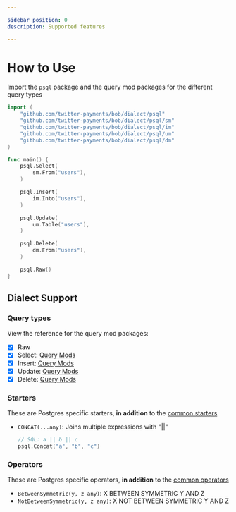 ```yaml
---

sidebar_position: 0
description: Supported features

---
```


# How to Use

Import the `psql` package and the query mod packages for the different query types

```go
import (
    "github.com/twitter-payments/bob/dialect/psql"
    "github.com/twitter-payments/bob/dialect/psql/sm"
    "github.com/twitter-payments/bob/dialect/psql/im"
    "github.com/twitter-payments/bob/dialect/psql/um"
    "github.com/twitter-payments/bob/dialect/psql/dm"
)

func main() {
    psql.Select(
        sm.From("users"),
    )

    psql.Insert(
        im.Into("users"),
    )

    psql.Update(
        um.Table("users"),
    )

    psql.Delete(
        dm.From("users"),
    )

    psql.Raw()
}
```

## Dialect Support

### Query types

View the reference for the query mod packages:

* [X] Raw
* [X] Select: [Query Mods](https://pkg.go.dev/github.com/stephenafamo/bob/dialect/psql/sm)
* [X] Insert: [Query Mods](https://pkg.go.dev/github.com/stephenafamo/bob/dialect/psql/im)
* [X] Update: [Query Mods](https://pkg.go.dev/github.com/stephenafamo/bob/dialect/psql/um)
* [X] Delete: [Query Mods](https://pkg.go.dev/github.com/stephenafamo/bob/dialect/psql/dm)

### Starters

These are Postgres specific starters, **in addition** to the [common starters](../starters)

* `CONCAT(...any)`: Joins multiple expressions with "||"

    ```go
    // SQL: a || b || c
    psql.Concat("a", "b", "c")
    ```

### Operators

These are Postgres specific operators, **in addition** to the [common operators](../operators)

* `BetweenSymmetric(y, z any)`: X BETWEEN SYMMETRIC Y AND Z
* `NotBetweenSymmetric(y, z any)`: X NOT BETWEEN SYMMETRIC Y AND Z
